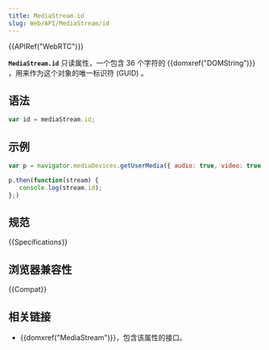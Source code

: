 ```yaml
---
title: MediaStream.id
slug: Web/API/MediaStream/id
---
```


{{APIRef("WebRTC")}}

**`MediaStream.id`** 只读属性，一个包含 36 个字符的 {{domxref("DOMString")}} ，用来作为这个对象的唯一标识符 (GUID) 。

## 语法

```js
var id = mediaStream.id;
```

## 示例

```js
var p = navigator.mediaDevices.getUserMedia({ audio: true, video: true });

p.then(function(stream) {
   console.log(stream.id);
};)
```

## 规范

{{Specifications}}

## 浏览器兼容性

{{Compat}}

## 相关链接

- {{domxref("MediaStream")}}，包含该属性的接口。
